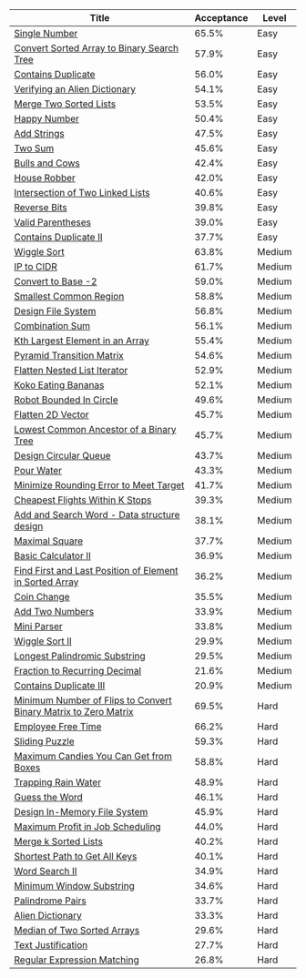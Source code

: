 | Title                                                                                                                                                            | Acceptance   | Level   |
|------------------------------------------------------------------------------------------------------------------------------------------------------------------|--------------|---------|
| [Single Number](https://leetcode.com/problems/single-number)                                                                                                     | 65.5%        | Easy    |
| [Convert Sorted Array to Binary Search Tree](https://leetcode.com/problems/convert-sorted-array-to-binary-search-tree)                                           | 57.9%        | Easy    |
| [Contains Duplicate](https://leetcode.com/problems/contains-duplicate)                                                                                           | 56.0%        | Easy    |
| [Verifying an Alien Dictionary](https://leetcode.com/problems/verifying-an-alien-dictionary)                                                                     | 54.1%        | Easy    |
| [Merge Two Sorted Lists](https://leetcode.com/problems/merge-two-sorted-lists)                                                                                   | 53.5%        | Easy    |
| [Happy Number](https://leetcode.com/problems/happy-number)                                                                                                       | 50.4%        | Easy    |
| [Add Strings](https://leetcode.com/problems/add-strings)                                                                                                         | 47.5%        | Easy    |
| [Two Sum](https://leetcode.com/problems/two-sum)                                                                                                                 | 45.6%        | Easy    |
| [Bulls and Cows](https://leetcode.com/problems/bulls-and-cows)                                                                                                   | 42.4%        | Easy    |
| [House Robber](https://leetcode.com/problems/house-robber)                                                                                                       | 42.0%        | Easy    |
| [Intersection of Two Linked Lists](https://leetcode.com/problems/intersection-of-two-linked-lists)                                                               | 40.6%        | Easy    |
| [Reverse Bits](https://leetcode.com/problems/reverse-bits)                                                                                                       | 39.8%        | Easy    |
| [Valid Parentheses](https://leetcode.com/problems/valid-parentheses)                                                                                             | 39.0%        | Easy    |
| [Contains Duplicate II](https://leetcode.com/problems/contains-duplicate-ii)                                                                                     | 37.7%        | Easy    |
| [Wiggle Sort](https://leetcode.com/problems/wiggle-sort)                                                                                                         | 63.8%        | Medium  |
| [IP to CIDR](https://leetcode.com/problems/ip-to-cidr)                                                                                                           | 61.7%        | Medium  |
| [Convert to Base -2](https://leetcode.com/problems/convert-to-base-2)                                                                                            | 59.0%        | Medium  |
| [Smallest Common Region](https://leetcode.com/problems/smallest-common-region)                                                                                   | 58.8%        | Medium  |
| [Design File System](https://leetcode.com/problems/design-file-system)                                                                                           | 56.8%        | Medium  |
| [Combination Sum](https://leetcode.com/problems/combination-sum)                                                                                                 | 56.1%        | Medium  |
| [Kth Largest Element in an Array](https://leetcode.com/problems/kth-largest-element-in-an-array)                                                                 | 55.4%        | Medium  |
| [Pyramid Transition Matrix](https://leetcode.com/problems/pyramid-transition-matrix)                                                                             | 54.6%        | Medium  |
| [Flatten Nested List Iterator](https://leetcode.com/problems/flatten-nested-list-iterator)                                                                       | 52.9%        | Medium  |
| [Koko Eating Bananas](https://leetcode.com/problems/koko-eating-bananas)                                                                                         | 52.1%        | Medium  |
| [Robot Bounded In Circle](https://leetcode.com/problems/robot-bounded-in-circle)                                                                                 | 49.6%        | Medium  |
| [Flatten 2D Vector](https://leetcode.com/problems/flatten-2d-vector)                                                                                             | 45.7%        | Medium  |
| [Lowest Common Ancestor of a Binary Tree](https://leetcode.com/problems/lowest-common-ancestor-of-a-binary-tree)                                                 | 45.7%        | Medium  |
| [Design Circular Queue](https://leetcode.com/problems/design-circular-queue)                                                                                     | 43.7%        | Medium  |
| [Pour Water](https://leetcode.com/problems/pour-water)                                                                                                           | 43.3%        | Medium  |
| [Minimize Rounding Error to Meet Target](https://leetcode.com/problems/minimize-rounding-error-to-meet-target)                                                   | 41.7%        | Medium  |
| [Cheapest Flights Within K Stops](https://leetcode.com/problems/cheapest-flights-within-k-stops)                                                                 | 39.3%        | Medium  |
| [Add and Search Word - Data structure design](https://leetcode.com/problems/add-and-search-word-data-structure-design)                                           | 38.1%        | Medium  |
| [Maximal Square](https://leetcode.com/problems/maximal-square)                                                                                                   | 37.7%        | Medium  |
| [Basic Calculator II](https://leetcode.com/problems/basic-calculator-ii)                                                                                         | 36.9%        | Medium  |
| [Find First and Last Position of Element in Sorted Array](https://leetcode.com/problems/find-first-and-last-position-of-element-in-sorted-array)                 | 36.2%        | Medium  |
| [Coin Change](https://leetcode.com/problems/coin-change)                                                                                                         | 35.5%        | Medium  |
| [Add Two Numbers](https://leetcode.com/problems/add-two-numbers)                                                                                                 | 33.9%        | Medium  |
| [Mini Parser](https://leetcode.com/problems/mini-parser)                                                                                                         | 33.8%        | Medium  |
| [Wiggle Sort II](https://leetcode.com/problems/wiggle-sort-ii)                                                                                                   | 29.9%        | Medium  |
| [Longest Palindromic Substring](https://leetcode.com/problems/longest-palindromic-substring)                                                                     | 29.5%        | Medium  |
| [Fraction to Recurring Decimal](https://leetcode.com/problems/fraction-to-recurring-decimal)                                                                     | 21.6%        | Medium  |
| [Contains Duplicate III](https://leetcode.com/problems/contains-duplicate-iii)                                                                                   | 20.9%        | Medium  |
| [Minimum Number of Flips to Convert Binary Matrix to Zero Matrix](https://leetcode.com/problems/minimum-number-of-flips-to-convert-binary-matrix-to-zero-matrix) | 69.5%        | Hard    |
| [Employee Free Time](https://leetcode.com/problems/employee-free-time)                                                                                           | 66.2%        | Hard    |
| [Sliding Puzzle](https://leetcode.com/problems/sliding-puzzle)                                                                                                   | 59.3%        | Hard    |
| [Maximum Candies You Can Get from Boxes](https://leetcode.com/problems/maximum-candies-you-can-get-from-boxes)                                                   | 58.8%        | Hard    |
| [Trapping Rain Water](https://leetcode.com/problems/trapping-rain-water)                                                                                         | 48.9%        | Hard    |
| [Guess the Word](https://leetcode.com/problems/guess-the-word)                                                                                                   | 46.1%        | Hard    |
| [Design In-Memory File System](https://leetcode.com/problems/design-in-memory-file-system)                                                                       | 45.9%        | Hard    |
| [Maximum Profit in Job Scheduling](https://leetcode.com/problems/maximum-profit-in-job-scheduling)                                                               | 44.0%        | Hard    |
| [Merge k Sorted Lists](https://leetcode.com/problems/merge-k-sorted-lists)                                                                                       | 40.2%        | Hard    |
| [Shortest Path to Get All Keys](https://leetcode.com/problems/shortest-path-to-get-all-keys)                                                                     | 40.1%        | Hard    |
| [Word Search II](https://leetcode.com/problems/word-search-ii)                                                                                                   | 34.9%        | Hard    |
| [Minimum Window Substring](https://leetcode.com/problems/minimum-window-substring)                                                                               | 34.6%        | Hard    |
| [Palindrome Pairs](https://leetcode.com/problems/palindrome-pairs)                                                                                               | 33.7%        | Hard    |
| [Alien Dictionary](https://leetcode.com/problems/alien-dictionary)                                                                                               | 33.3%        | Hard    |
| [Median of Two Sorted Arrays](https://leetcode.com/problems/median-of-two-sorted-arrays)                                                                         | 29.6%        | Hard    |
| [Text Justification](https://leetcode.com/problems/text-justification)                                                                                           | 27.7%        | Hard    |
| [Regular Expression Matching](https://leetcode.com/problems/regular-expression-matching)                                                                         | 26.8%        | Hard    |